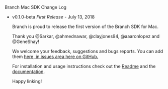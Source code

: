 Branch Mac SDK Change Log

- v0.1.0-beta
  _*First Release*_ - July 13, 2018

    Branch is proud to release the first version of the Branch SDK for Mac.

    Thank you @Sarkar, @ahmednawar, @clayjones94, @aaaronlopez and @GeneShay!

    We welcome your feedback, suggestions and bugs reports. You can add them
    [here, in issues area here on GitHub.](https://github.com/BranchMetrics/mac-branch-deep-linking/issues)

    For installation and usage instructions check out the
    [Readme](https://github.com/BranchMetrics/mac-branch-deep-linking/blob/master/README.md)
    and the [documentation](https://github.com/BranchMetrics/mac-branch-deep-linking/tree/master/Documentation/HTMLDocumentation).

    Happy linking!

